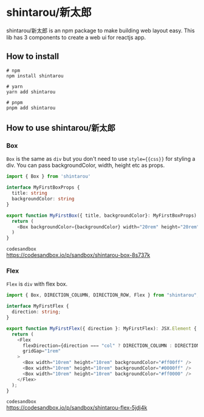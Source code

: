 # shintarou/新太郎
shintarou/新太郎 is an npm package to make building web layout easy. This lib has 3 components to create a web ui for reactjs app.

## How to install

```shell
# npm
npm install shintarou

# yarn
yarn add shintarou

# pnpm
pnpm add shintarou
```


## How to use shintarou/新太郎
### Box
`Box` is the same as `div` but you don't need to use `style={{css}}` for styling a div. You can pass backgroundColor, width, height etc as props.

```ts
import { Box } from 'shintarou'

interface MyFirstBoxProps {
  title: string
  backgroundColor: string
}

export function MyFirstBox({ title, backgroundColor}: MyFirstBoxProps): JSX.Element {
  return (
    <Box backgroundColor={backgroundColor} width="20rem" height="20rem">{title}</Box>
  )
}
```

`codesandbox`  
https://codesandbox.io/p/sandbox/shintarou-box-8s737k


### Flex
`Flex` is `div` with flex box.

```ts
import { Box, DIRECTION_COLUMN, DIRECTION_ROW, Flex } from "shintarou";

interface MyFirstFlex {
  direction: string;
}

export function MyFirstFlex({ direction }: MyFirstFlex): JSX.Element {
  return (
    <Flex
      flexDirection={direction === "col" ? DIRECTION_COLUMN : DIRECTION_ROW}
      gridGap="1rem"
    >
      <Box width="10rem" height="10rem" backgroundColor="#ff00ff" />
      <Box width="10rem" height="10rem" backgroundColor="#0000ff" />
      <Box width="10rem" height="10rem" backgroundColor="#ff0000" />
    </Flex>
  );
}
```

`codesandbox`  
https://codesandbox.io/p/sandbox/shintarou-flex-5jdj4k
